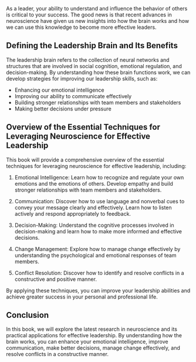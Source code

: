 
As a leader, your ability to understand and influence the behavior of others is critical to your success. The good news is that recent advances in neuroscience have given us new insights into how the brain works and how we can use this knowledge to become more effective leaders.

Defining the Leadership Brain and Its Benefits
----------------------------------------------

The leadership brain refers to the collection of neural networks and structures that are involved in social cognition, emotional regulation, and decision-making. By understanding how these brain functions work, we can develop strategies for improving our leadership skills, such as:

* Enhancing our emotional intelligence
* Improving our ability to communicate effectively
* Building stronger relationships with team members and stakeholders
* Making better decisions under pressure

Overview of the Essential Techniques for Leveraging Neuroscience for Effective Leadership
-----------------------------------------------------------------------------------------

This book will provide a comprehensive overview of the essential techniques for leveraging neuroscience for effective leadership, including:

1. Emotional Intelligence: Learn how to recognize and regulate your own emotions and the emotions of others. Develop empathy and build stronger relationships with team members and stakeholders.

2. Communication: Discover how to use language and nonverbal cues to convey your message clearly and effectively. Learn how to listen actively and respond appropriately to feedback.

3. Decision-Making: Understand the cognitive processes involved in decision-making and learn how to make more informed and effective decisions.

4. Change Management: Explore how to manage change effectively by understanding the psychological and emotional responses of team members.

5. Conflict Resolution: Discover how to identify and resolve conflicts in a constructive and positive manner.

By applying these techniques, you can improve your leadership abilities and achieve greater success in your personal and professional life.

Conclusion
----------

In this book, we will explore the latest research in neuroscience and its practical applications for effective leadership. By understanding how the brain works, you can enhance your emotional intelligence, improve communication, make better decisions, manage change effectively, and resolve conflicts in a constructive manner.
